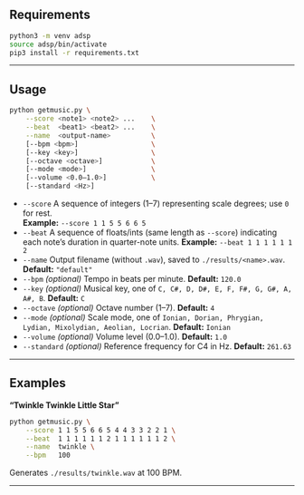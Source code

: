 ## Requirements

```bash
python3 -m venv adsp
source adsp/bin/activate
pip3 install -r requirements.txt
```

---

## Usage

```bash
python getmusic.py \
    --score <note1> <note2> ...    \
    --beat  <beat1> <beat2> ...    \
    --name  <output-name>          \
    [--bpm <bpm>]                  \
    [--key <key>]                  \
    [--octave <octave>]            \
    [--mode <mode>]                \
    [--volume <0.0–1.0>]           \
    [--standard <Hz>]
```

* `--score`
  A sequence of integers (1–7) representing scale degrees; use `0` for rest.  
  **Example:** `--score 1 1 5 5 6 6 5`
* `--beat`
  A sequence of floats/ints (same length as `--score`) indicating each note’s duration in quarter-note units.
  **Example:** `--beat 1 1 1 1 1 1 2`
* `--name`
  Output filename (without `.wav`), saved to `./results/<name>.wav`.
  **Default:** `"default"`
* `--bpm` *(optional)*
  Tempo in beats per minute.
  **Default:** `120.0`
* `--key` *(optional)*
  Musical key, one of `C, C#, D, D#, E, F, F#, G, G#, A, A#, B`.
  **Default:** `C`
* `--octave` *(optional)*
  Octave number (1–7).
  **Default:** `4`
* `--mode` *(optional)*
  Scale mode, one of `Ionian, Dorian, Phrygian, Lydian, Mixolydian, Aeolian, Locrian`.
  **Default:** `Ionian`
* `--volume` *(optional)*
  Volume level (0.0–1.0).
  **Default:** `1.0`
* `--standard` *(optional)*
  Reference frequency for C4 in Hz.
  **Default:** `261.63`

---

## Examples

**“Twinkle Twinkle Little Star”**

```bash
python getmusic.py \
    --score 1 1 5 5 6 6 5 4 4 3 3 2 2 1 \
    --beat  1 1 1 1 1 1 2 1 1 1 1 1 1 2 \
    --name  twinkle \
    --bpm   100
```

Generates `./results/twinkle.wav` at 100 BPM.

---
